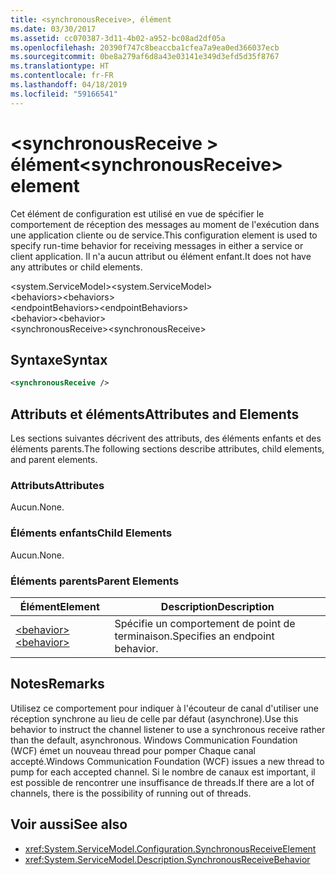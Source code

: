 ```yaml
---
title: <synchronousReceive>, élément
ms.date: 03/30/2017
ms.assetid: cc070387-3d11-4b02-a952-bc08ad2df05a
ms.openlocfilehash: 20390f747c8beaccba1cfea7a9ea0ed366037ecb
ms.sourcegitcommit: 0be8a279af6d8a43e03141e349d3efd5d35f8767
ms.translationtype: HT
ms.contentlocale: fr-FR
ms.lasthandoff: 04/18/2019
ms.locfileid: "59166541"
---
```

# <a name="synchronousreceive-element"></a><span data-ttu-id="78cde-102">\<synchronousReceive > élément</span><span class="sxs-lookup"><span data-stu-id="78cde-102">\<synchronousReceive> element</span></span>
<span data-ttu-id="78cde-103">Cet élément de configuration est utilisé en vue de spécifier le comportement de réception des messages au moment de l'exécution dans une application cliente ou de service.</span><span class="sxs-lookup"><span data-stu-id="78cde-103">This configuration element is used to specify run-time behavior for receiving messages in either a service or client application.</span></span> <span data-ttu-id="78cde-104">Il n'a aucun attribut ou élément enfant.</span><span class="sxs-lookup"><span data-stu-id="78cde-104">It does not have any attributes or child elements.</span></span>  
  
 <span data-ttu-id="78cde-105">\<system.ServiceModel></span><span class="sxs-lookup"><span data-stu-id="78cde-105">\<system.ServiceModel></span></span>  
<span data-ttu-id="78cde-106">\<behaviors></span><span class="sxs-lookup"><span data-stu-id="78cde-106">\<behaviors></span></span>  
<span data-ttu-id="78cde-107">\<endpointBehaviors></span><span class="sxs-lookup"><span data-stu-id="78cde-107">\<endpointBehaviors></span></span>  
<span data-ttu-id="78cde-108">\<behavior></span><span class="sxs-lookup"><span data-stu-id="78cde-108">\<behavior></span></span>  
<span data-ttu-id="78cde-109">\<synchronousReceive></span><span class="sxs-lookup"><span data-stu-id="78cde-109">\<synchronousReceive></span></span>  
  
## <a name="syntax"></a><span data-ttu-id="78cde-110">Syntaxe</span><span class="sxs-lookup"><span data-stu-id="78cde-110">Syntax</span></span>  
  
```xml  
<synchronousReceive />
```  
  
## <a name="attributes-and-elements"></a><span data-ttu-id="78cde-111">Attributs et éléments</span><span class="sxs-lookup"><span data-stu-id="78cde-111">Attributes and Elements</span></span>  
 <span data-ttu-id="78cde-112">Les sections suivantes décrivent des attributs, des éléments enfants et des éléments parents.</span><span class="sxs-lookup"><span data-stu-id="78cde-112">The following sections describe attributes, child elements, and parent elements.</span></span>  
  
### <a name="attributes"></a><span data-ttu-id="78cde-113">Attributs</span><span class="sxs-lookup"><span data-stu-id="78cde-113">Attributes</span></span>  
 <span data-ttu-id="78cde-114">Aucun.</span><span class="sxs-lookup"><span data-stu-id="78cde-114">None.</span></span>  
  
### <a name="child-elements"></a><span data-ttu-id="78cde-115">Éléments enfants</span><span class="sxs-lookup"><span data-stu-id="78cde-115">Child Elements</span></span>  
 <span data-ttu-id="78cde-116">Aucun.</span><span class="sxs-lookup"><span data-stu-id="78cde-116">None.</span></span>  
  
### <a name="parent-elements"></a><span data-ttu-id="78cde-117">Éléments parents</span><span class="sxs-lookup"><span data-stu-id="78cde-117">Parent Elements</span></span>  
  
|<span data-ttu-id="78cde-118">Élément</span><span class="sxs-lookup"><span data-stu-id="78cde-118">Element</span></span>|<span data-ttu-id="78cde-119">Description</span><span class="sxs-lookup"><span data-stu-id="78cde-119">Description</span></span>|  
|-------------|-----------------|  
|[<span data-ttu-id="78cde-120">\<behavior></span><span class="sxs-lookup"><span data-stu-id="78cde-120">\<behavior></span></span>](../../../../../docs/framework/configure-apps/file-schema/wcf/behavior-of-endpointbehaviors.md)|<span data-ttu-id="78cde-121">Spécifie un comportement de point de terminaison.</span><span class="sxs-lookup"><span data-stu-id="78cde-121">Specifies an endpoint behavior.</span></span>|  
  
## <a name="remarks"></a><span data-ttu-id="78cde-122">Notes</span><span class="sxs-lookup"><span data-stu-id="78cde-122">Remarks</span></span>  
 <span data-ttu-id="78cde-123">Utilisez ce comportement pour indiquer à l'écouteur de canal d'utiliser une réception synchrone au lieu de celle par défaut (asynchrone).</span><span class="sxs-lookup"><span data-stu-id="78cde-123">Use this behavior to instruct the channel listener to use a synchronous receive rather than the default, asynchronous.</span></span> <span data-ttu-id="78cde-124">Windows Communication Foundation (WCF) émet un nouveau thread pour pomper Chaque canal accepté.</span><span class="sxs-lookup"><span data-stu-id="78cde-124">Windows Communication Foundation (WCF) issues a new thread to pump for each accepted channel.</span></span> <span data-ttu-id="78cde-125">Si le nombre de canaux est important, il est possible de rencontrer une insuffisance de threads.</span><span class="sxs-lookup"><span data-stu-id="78cde-125">If there are a lot of channels, there is the possibility of running out of threads.</span></span>  
  
## <a name="see-also"></a><span data-ttu-id="78cde-126">Voir aussi</span><span class="sxs-lookup"><span data-stu-id="78cde-126">See also</span></span>

- <xref:System.ServiceModel.Configuration.SynchronousReceiveElement>
- <xref:System.ServiceModel.Description.SynchronousReceiveBehavior>
